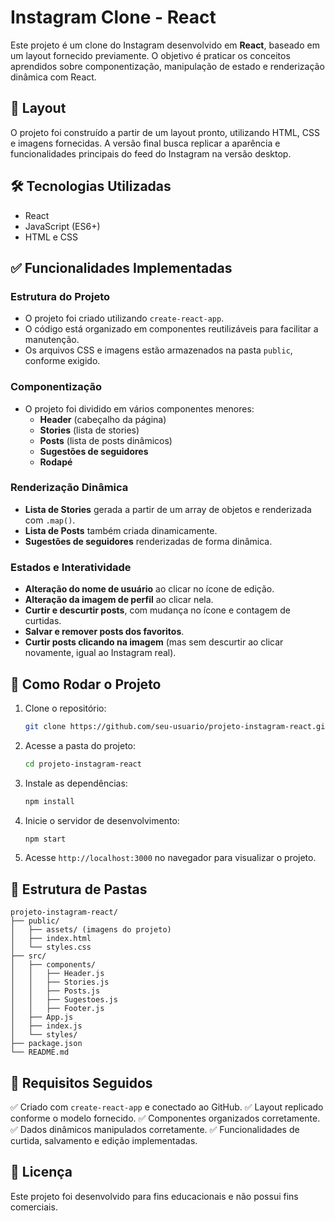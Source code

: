 # Instagram Clone - React

Este projeto é um clone do Instagram desenvolvido em **React**, baseado em um layout fornecido previamente. O objetivo é praticar os conceitos aprendidos sobre componentização, manipulação de estado e renderização dinâmica com React.

## 🎨 Layout

O projeto foi construído a partir de um layout pronto, utilizando HTML, CSS e imagens fornecidas. A versão final busca replicar a aparência e funcionalidades principais do feed do Instagram na versão desktop.

## 🛠️ Tecnologias Utilizadas

- React
- JavaScript (ES6+)
- HTML e CSS

## ✅ Funcionalidades Implementadas

### **Estrutura do Projeto**
- O projeto foi criado utilizando `create-react-app`.
- O código está organizado em componentes reutilizáveis para facilitar a manutenção.
- Os arquivos CSS e imagens estão armazenados na pasta `public`, conforme exigido.

### **Componentização**
- O projeto foi dividido em vários componentes menores:
  - **Header** (cabeçalho da página)
  - **Stories** (lista de stories)
  - **Posts** (lista de posts dinâmicos)
  - **Sugestões de seguidores**
  - **Rodapé**

### **Renderização Dinâmica**
- **Lista de Stories** gerada a partir de um array de objetos e renderizada com `.map()`.
- **Lista de Posts** também criada dinamicamente.
- **Sugestões de seguidores** renderizadas de forma dinâmica.

### **Estados e Interatividade**
- **Alteração do nome de usuário** ao clicar no ícone de edição.
- **Alteração da imagem de perfil** ao clicar nela.
- **Curtir e descurtir posts**, com mudança no ícone e contagem de curtidas.
- **Salvar e remover posts dos favoritos**.
- **Curtir posts clicando na imagem** (mas sem descurtir ao clicar novamente, igual ao Instagram real).

## 🚀 Como Rodar o Projeto

1. Clone o repositório:
   ```sh
   git clone https://github.com/seu-usuario/projeto-instagram-react.git
   ```
2. Acesse a pasta do projeto:
   ```sh
   cd projeto-instagram-react
   ```
3. Instale as dependências:
   ```sh
   npm install
   ```
4. Inicie o servidor de desenvolvimento:
   ```sh
   npm start
   ```
5. Acesse `http://localhost:3000` no navegador para visualizar o projeto.

## 📂 Estrutura de Pastas
```
projeto-instagram-react/
├── public/
│   ├── assets/ (imagens do projeto)
│   ├── index.html
│   └── styles.css
├── src/
│   ├── components/
│   │   ├── Header.js
│   │   ├── Stories.js
│   │   ├── Posts.js
│   │   ├── Sugestoes.js
│   │   ├── Footer.js
│   ├── App.js
│   ├── index.js
│   └── styles/
├── package.json
└── README.md
```

## 📌 Requisitos Seguidos
✅ Criado com `create-react-app` e conectado ao GitHub.
✅ Layout replicado conforme o modelo fornecido.
✅ Componentes organizados corretamente.
✅ Dados dinâmicos manipulados corretamente.
✅ Funcionalidades de curtida, salvamento e edição implementadas.

## 📜 Licença
Este projeto foi desenvolvido para fins educacionais e não possui fins comerciais.


